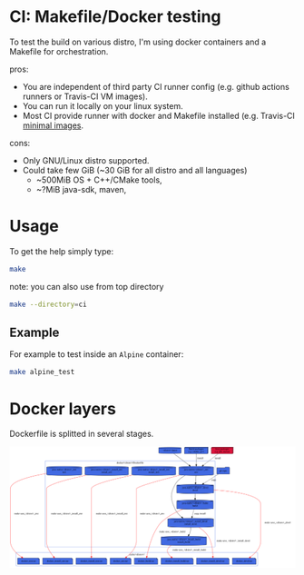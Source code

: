 # CI: Makefile/Docker testing
To test the build on various distro, I'm using docker containers and a Makefile for orchestration.

pros:
* You are independent of third party CI runner config (e.g. github actions runners or Travis-CI VM images).
* You can run it locally on your linux system.
* Most CI provide runner with docker and Makefile installed (e.g. Travis-CI [minimal images](https://docs.travis-ci.com/user/languages/minimal-and-generic/).

cons:
* Only GNU/Linux distro supported.
* Could take few GiB (~30 GiB for all distro and all languages)
  * ~500MiB OS + C++/CMake tools,
  * ~?MiB java-sdk, maven,

# Usage
To get the help simply type:
```sh
make
```

note: you can also use from top directory
```sh
make --directory=ci
```

## Example
For example to test inside an `Alpine` container:
```sh
make alpine_test
```

# Docker layers
Dockerfile is splitted in several stages.

![docker](doc/deps.svg)
